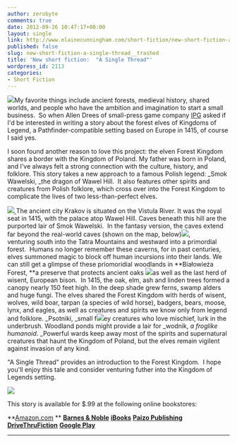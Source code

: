 ```yaml
---
author: zerobyte
comments: true
date: 2012-09-26 10:47:17+00:00
layout: single
link: http://www.elainecunningham.com/short-fiction/new-short-fiction-a-single-thread__trashed/
published: false
slug: new-short-fiction-a-single-thread__trashed
title: 'New short fiction:  "A Single Thread"'
wordpress_id: 2113
categories:
- Short Fiction
---
```


[](http://www.elainecunningham.com/wp-content/uploads/2012/09/wawel-caves.jpg)[![](http://www.elainecunningham.com/wp-content/uploads/2012/09/belavezhskaja_pusc_2_galleryfull.jpg)](http://www.elainecunningham.com/wp-content/uploads/2012/09/belavezhskaja_pusc_2_galleryfull.jpg)My favor[](http://www.elainecunningham.com/wp-content/uploads/2012/09/Wawel-hill-dragon-statue.jpg)ite things include ancient forests, medieval history, shared worlds, and people who have the ambition and imagination to start a small business.  So when Allen Drees of small-press game company [IPG](http://www.interactionpoint.com/kingdoms-of-legend) asked if I'd be interested in writing a story about the forest elves of Kingdoms of Legend, a Pathfinder-compatible setting based on Europe in 1415, of course I said yes.

[](http://www.elainecunningham.com/wp-content/uploads/2012/09/tatra-national-park.jpg)I soon found another reason to love this project: the elven Forest Kingdom shares a border with the Kingdom of Poland. My father was born in Poland, and I've always felt a strong connection with the culture, history, and folklore. This story takes a new approach to a famous Polish legend: _Smok Wawelski, _the dragon of Wawel Hill.  It also features other spirits and creatures from Polish folklore, which cross over into the Forest Kingdom to complicate the lives of two less-than-perfect elves.

[![](http://www.elainecunningham.com/wp-content/uploads/2012/09/crakov-woodcut.jpg) ](http://www.elainecunningham.com/wp-content/uploads/2012/09/crakov-woodcut.jpg)The ancient city Krakov is situated on the Vistula River. It was the royal seat in 1415, with the palace atop Wawel Hill. Caves beneath this hill are the purported lair of Smok Wawelski.  In the fantasy version, the caves extend far beyond the real-world caves (shown on the map, below)[![](http://www.elainecunningham.com/wp-content/uploads/2012/09/smocza-jama.gif)](http://www.elainecunningham.com/wp-content/uploads/2012/09/smocza-jama.gif), venturing south into the Tatra Mountains and westward into a primordial forest.  Humans no longer remember these caverns, for in past centuries, elves summoned magic to block off human incursions into their lands.  [](http://www.elainecunningham.com/wp-content/uploads/2012/09/tatra-national-park.jpg)We can still get a glimpse of these priomoridial woodlands in **Białowieża Forest, **a preserve [](http://www.elainecunningham.com/wp-content/uploads/2012/09/BialowiezaForestPoland.jpg)that protects ancient oaks [![](http://www.elainecunningham.com/wp-content/uploads/2012/09/BialowiezaForestPoland-2.jpg)](http://www.elainecunningham.com/wp-content/uploads/2012/09/BialowiezaForestPoland-2.jpg)as well as the last herd of wisent, European bison.  In 1415, the oak, elm, ash and linden trees formed a canopy nearly 150 feet high. In the deep shade grew ferns, swamp alders and huge fungi. The elves shared the Forest Kingdom with herds of wisent, wolves, wild [](http://www.elainecunningham.com/wp-content/uploads/2012/09/wisent.jpg)boar, tarpan (a species of wild horse), badgers, bears, moose, lynx, and eagles, as well as creatures and spirits we know only from legend and folklore. _Psotniki, _small f![](http://www.elainecunningham.com/wp-content/uploads/2012/09/tatra-national-park.jpg)ey creatures who love mischief, lurk in the underbrush. Woodland ponds might provide a lair for _wodnik, _a froglike humanoid_. _Powerful wards keep away most of the spirits and supernatural creatures that haunt the Kingdom of Poland, but the elves remain vigilent against invasion of any kind.

"A Single Thread" provides an introduction to the Forest Kingdom.  I hope you'll enjoy this tale and consider venturing futher into the Kingdom of Legends setting.

[![](http://www.elainecunningham.com/wp-content/uploads/2012/09/A-Single-Thread-cover-211x300.jpg)](http://www.elainecunningham.com/wp-content/uploads/2012/09/A-Single-Thread-cover.jpg)**[](http://www.amazon.com/A-Single-Thread-ebook/dp/B009GCH88U/ref=sr_1_4?s=digital-text&ie=UTF8&qid=1348655936&sr=1-4&keywords=a+single+thread)**


This story is available for $.99 at the following online bookstores:



**[Amazon.com](http://www.amazon.com/A-Single-Thread-ebook/dp/B009GCH88U/ref=sr_1_4?s=digital-text&ie=UTF8&qid=1348655936&sr=1-4&keywords=a+single+thread) ** **[Barnes & Noble](http://www.barnesandnoble.com/w/a-single-thread-elaine-cunningham/1113014511?ean=2940015619553)** **[iBooks](http://itunes.apple.com/us/book/a-single-thread/id565841491?ls=1)** **[Paizo Publishing](http://paizo.com/products/btpy8uwo?A-Single-Thread)** **[DriveThruFiction](http://www.drivethrufiction.com/product/106132/A-Single-Thread?term=A+Single+Thread)** **[Google Play](https://play.google.com/store/search?q=A+Single+Thread%2C+Elaine+Cunningham&c=books)** 


** **





